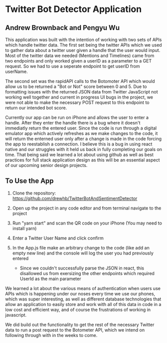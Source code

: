# Twitter Bot Detector Application
## Andrew Brownback and Pengyu Wu

This application was built with the intention of working with two sets of APIs which handle twitter data. The first set being the twitter APIs which we used to gather data about a twitter user given a handle that the user would input. Most of the twitter data we needed (Mentions and Timelines) came from two endpoints and only worked given a userID as a parameter to a GET request. So we had to use a seperate endpoint to get userID from userName. 

The second set was the rapidAPI calls to the Botomoter API which would allow us to be returned a "Bot or Not" score between 0 and 5. Due to formatting issues with the returned JSON data from Twitter JavaScript not working well together and current in progress UI bugs in the project, we were not able to make the necessary POST request to this endpoint to return our intended bot score. 

Currently our app can be run on iPhone and allows the user to enter a handle. After they enter the handle there is a bug where it doesn't immediatly return the entered user. Since the code is run through a digital emulator app which actively refreshes as we make changes to the code, it will return the enterned user only after a change is made in the code forcing the app to reestablish a connection. I believe this is a bug in using react native and our struggles with it held us back in fully completing our goals on time. That being said we learned a lot about using github as well as best practices for full stack application design as this will be an essential aspect of our upcoming senior design projects. 

## To Use the App
1. Clone the repository: https://github.com/drewhb/TwitterBotAndSentimentDetector

2. Open up the project in any code editor and from terminal navigate to the project

3. Run "yarn start" and scan the QR code on your iPhone (You may need to install yarn)

4. Enter a Twitter User Name and click confirm

5. In the App.js file make an arbitrary change to the code (like add an empty new line) and the console will log the user you had previously entered
    - Since we couldn't successfully parse the JSON in react, this disallowed us from exersizing the other endpoints which required UserId as the main parameter

We learned a lot about the various means of authentication when users use APIs which is happening under our noses every time we use our phones, which was super interesting, as well as different database technologies that allow an application to easily store and work with all of this data in code in a low cost and efficient way, and of course the frustrations of working in javascript. 

We did build out the functionality to get the rest of the necessary Twitter data to run a post request to the Botometer API, which we intend on following through with in the weeks to come. 